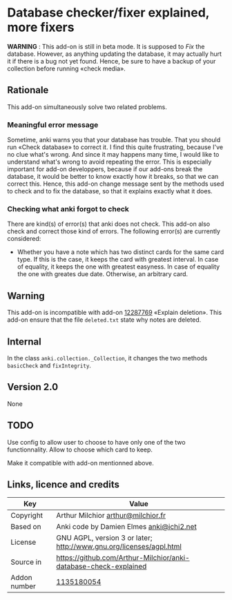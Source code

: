 # Database checker/fixer explained, more fixers
__WARNING__ : This add-on is still in beta mode. It is supposed to
_Fix_ the database. However, as anything updating the database, it may
actually hurt it if there is a bug not yet found. Hence, be sure to
have a backup of your collection before running «check media».

## Rationale
This add-on simultaneously solve two related problems.

### Meaningful error message
Sometime, anki warns you that your database has trouble. That you
should run «Check database» to correct it. I find this quite
frustrating, because I've no clue what's wrong. And since it may
happens many time, I would like to understand what's wrong to avoid
repeating the error. This is especially important for add-on
developpers, because if our add-ons break the database, it would be
better to know exactly how it breaks, so that we can correct
this. Hence, this add-on change message sent by the methods used to
check and to fix the database, so that it explains exactly what it
does.

### Checking what anki forgot to check
There are kind(s) of error(s) that anki does not check. This add-on
also check and correct those kind of errors. The following error(s)
are currently considered:
* Whether you have a note which has two distinct cards for the same
card type. If this is the case, it keeps the card with greatest
interval. In case of equality, it keeps the one with greatest
easyness. In case of equality the one with greates due
date. Otherwise, an arbitrary card.


## Warning
This add-on is incompatible with add-on
[12287769](https://ankiweb.net/shared/info/12287769) «Explain
deletion». This add-on ensure that the file ```deleted.txt``` state
why notes are deleted.

## Internal
In the class ```anki.collection._Collection```, it changes the two
methods ```basicCheck``` and ```fixIntegrity```.

## Version 2.0
None

## TODO
Use config to allow user to choose to have only one of the two
functionnality. Allow to choose which card to keep.

Make it compatible with add-on mentionned above.

## Links, licence and credits

Key         |Value
------------|-------------------------------------------------------------------
Copyright   | Arthur Milchior <arthur@milchior.fr>
Based on    | Anki code by Damien Elmes <anki@ichi2.net>
License     | GNU AGPL, version 3 or later; http://www.gnu.org/licenses/agpl.html
Source in   | https://github.com/Arthur-Milchior/anki-database-check-explained
Addon number| [1135180054](https://ankiweb.net/shared/info/1135180054)
